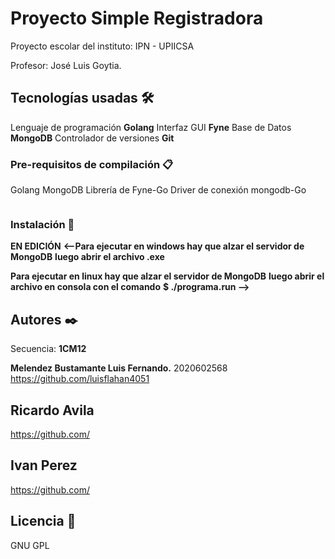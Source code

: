 # Proyecto Simple Registradora

Proyecto escolar del instituto:
IPN - UPIICSA

Profesor: 
José Luis Goytia.

## Tecnologías usadas 🛠️

Lenguaje de programación **Golang**
Interfaz GUI **Fyne**
Base de Datos **MongoDB**
Controlador de versiones **Git**

### Pre-requisitos de compilación 📋

Golang
MongoDB
Librería de Fyne-Go
Driver de conexión mongodb-Go

```

```

### Instalación 🔧

**EN EDICIÓN**
**<--Para ejecutar en **windows** hay que alzar el servidor de MongoDB**
**luego abrir el archivo .exe**

**Para ejecutar en **linux** hay que alzar el servidor de MongoDB**
**luego abrir el archivo en consola con el comando**
**$ ./programa.run -->**

## Autores ✒️
Secuencia: **1CM12**

**Melendez Bustamante Luis Fernando.**
2020602568
https://github.com/luisflahan4051

**Ricardo Avila**
--
https://github.com/

**Ivan Perez**
--
https://github.com/

## Licencia 📄

GNU GPL